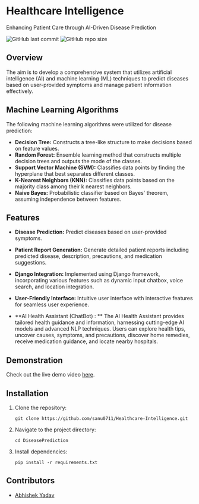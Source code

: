 # Healthcare Intelligence 
Enhancing Patient Care through AI-Driven Disease Prediction


![GitHub last commit](https://img.shields.io/github/last-commit/sanu0711/Healthcare-Intelligence)
![GitHub repo size](https://img.shields.io/github/repo-size/sanu0711/Healthcare-Intelligence)

## Overview

The aim is to develop a comprehensive system that utilizes artificial intelligence (AI) and machine learning (ML) techniques to predict diseases based on user-provided symptoms and manage patient information effectively.

## Machine Learning Algorithms

The following machine learning algorithms were utilized for disease prediction:

- **Decision Tree:** Constructs a tree-like structure to make decisions based on feature values.
- **Random Forest:** Ensemble learning method that constructs multiple decision trees and outputs the mode of the classes.
- **Support Vector Machine (SVM):** Classifies data points by finding the hyperplane that best separates different classes.
- **K-Nearest Neighbors (KNN):** Classifies data points based on the majority class among their k nearest neighbors.
- **Naive Bayes:** Probabilistic classifier based on Bayes' theorem, assuming independence between features.

## Features

- **Disease Prediction:** Predict diseases based on user-provided symptoms.
- **Patient Report Generation:** Generate detailed patient reports including predicted disease, description, precautions, and medication suggestions.
- **Django Integration:** Implemented using Django framework, incorporating various features such as dynamic input chatbox, voice search, and location integration.
- **User-Friendly Interface:** Intuitive user interface with interactive features for seamless user experience.

- **AI Health Assistant (ChatBot) : ** The AI Health Assistant provides tailored health guidance and information, harnessing cutting-edge AI models and advanced NLP techniques. Users can explore health tips, uncover causes, symptoms, and precautions, discover home remedies, receive medication guidance, and locate nearby hospitals.


## Demonstration 

Check out the live demo video [here](https://drive.google.com/file/d/16K1JiLaTD3yXR6Of9N0_LGte7en9_Mp8/view?usp=sharing). 

## Installation

1. Clone the repository:

    ```
    git clone https://github.com/sanu0711/Healthcare-Intelligence.git
    ```

2. Navigate to the project directory:

    ```
    cd DiseasePrediction
    ```

3. Install dependencies:

    ```
    pip install -r requirements.txt
    ```


## Contributors

- [Abhishek Yadav](https://github.com/sanu0711)
